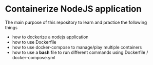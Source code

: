 # Containerize NodeJS application

The main purpose of this repository to learn and practice the following things
- how to dockerize a nodejs application
- how to use Dockerfile
- how to use docker-compose to manage/play multiple containers
- how to use a <b>bash</b> file to run different commands using Dockerfile / docker-compose.yml

